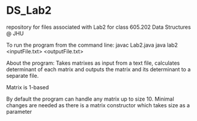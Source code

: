 # DS_Lab2
repository for files associated with Lab2 for class 605.202 Data Structures @ JHU 

To run the program from the command line:
javac Lab2.java
java lab2 <inputFile.txt> <outputFile.txt>


About the program:
Takes matrixes as input from a text file, calculates determinant of each matrix
and outputs the matrix and its determinant to a separate file.

Matrix is 1-based

By default the program can handle any matrix up to size 10.
Minimal changes are needed as there is a matrix constructor which takes size as a parameter


